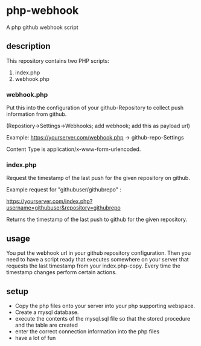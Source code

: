 # php-webhook
A php github webhook script

## description

This repository contains two PHP scripts:
1) index.php
2) webhook.php

### webhook.php

Put this into the configuration of your github-Repository to collect push information from github.

(Repostiory->Settings->Webhooks; add webhook; add this as payload url)

Example:
https://yourserver.com/webhook.php -> github-repo-Settings

Content Type is application/x-www-form-urlencoded.

### index.php

Request the timestamp of the last push for the given repository on github.

Example request for "githubuser/githubrepo" :

https://yourserver.com/index.php?username=githubuser&repository=githubrepo

Returns the timestamp of the last push to github for the given repository.

## usage

You put the webhook url in your github repository configuration.
Then you need to have a script ready that executes somewhere on your server that requests the last timestamp from your index.php-copy. 
Every time the timestamp changes perform certain actions.

## setup

- Copy the php files onto your server into your php supporting webspace.
- Create a mysql database.
- execute the contents of the mysql.sql file so that the stored procedure and the table are created
- enter the correct connection information into the php files
- have a lot of fun

